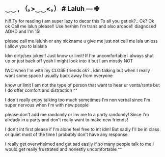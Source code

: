 ## ‿‿  , （｡>‿‿<｡） #  Laluh —  ✙






hi!! Ty for reading I am super lazy to decor this
Ts all you get ok?.. Ok? Ok ok
Call me laluh please!! Use he/him I'm trans and also aroace!! diagnosed ADHD and I'm 15!

please call me laluhh or any nickname u give me just not call me lala unless I allow you to lalalala

Idm dirty/sex jokes!! Just know ur limit! If I'm uncomfortable I always shut up or just back off yeah I might look into it but I am mostly NOT

IWC when I'm with my CLOSE friends ok?.. idm talking but when I really want some space I usually back away from everyone

know ur limit I am not the type of person that want to hear ur vents/rants but I do offer comfort and distraction ^^

I don't really enjoy talking too much sometimes I'm non verbal since I'm super nervous when I'm with new people

please don't add me randomly or inv me to a party randomly! Since I'm already in a party and don't really want to make new friends!

I don't int first please if I'm alone feel free to int idm! But sadly I'll be in class or quiet most of the time I probably don't have any response

I really get overwhelmed and get sad easily if so many people talk to me I would get really frustrated and honestly uncomfortable ^^



